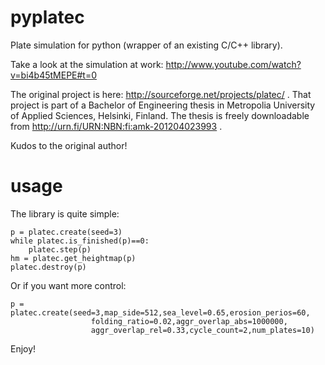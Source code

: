 pyplatec
========

Plate simulation for python (wrapper of an existing C/C++ library).

Take a look at the simulation at work: http://www.youtube.com/watch?v=bi4b45tMEPE#t=0

The original project is here: http://sourceforge.net/projects/platec/ . That project is part of a Bachelor of Engineering thesis in Metropolia University of Applied Sciences, Helsinki, Finland. The thesis is freely downloadable from http://urn.fi/URN:NBN:fi:amk-201204023993 .

Kudos to the original author!

usage
=====

The library is quite simple:

    p = platec.create(seed=3)
    while platec.is_finished(p)==0:
        platec.step(p)
    hm = platec.get_heightmap(p)
    platec.destroy(p)


Or if you want more control:

    p = platec.create(seed=3,map_side=512,sea_level=0.65,erosion_perios=60,
                      folding_ratio=0.02,aggr_overlap_abs=1000000,
                      aggr_overlap_rel=0.33,cycle_count=2,num_plates=10)

Enjoy!
